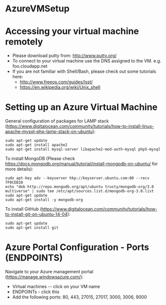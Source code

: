 # AzureVMSetup


Accessing your virtual machine remotely
=========
* Please download putty from: http://www.putty.org/ 
* To connect to your virtual machine use the DNS assigned to the VM. e.g. foo.cloudapp.net
* If you are not familiar with Shell/Bash, please check out some tutorials here:
  * http://www.freeos.com/guides/lsst/
  * https://en.wikipedia.org/wiki/Unix_shell
 

Setting up an Azure Virtual Machine
===========
General configuration of packages for LAMP stack (https://www.digitalocean.com/community/tutorials/how-to-install-linux-apache-mysql-php-lamp-stack-on-ubuntu):

```
sudo apt-get update
sudo apt-get install apache2
sudo apt-get install mysql-server libapache2-mod-auth-mysql php5-mysql
```

To install MongoDB (Please check https://docs.mongodb.org/manual/tutorial/install-mongodb-on-ubuntu/ for more details):
```
sudo apt-key adv --keyserver hkp://keyserver.ubuntu.com:80 --recv 7F0CEB10
echo "deb http://repo.mongodb.org/apt/ubuntu trusty/mongodb-org/3.0 multiverse" | sudo tee /etc/apt/sources.list.d/mongodb-org-3.0.list
sudo apt-get update
sudo apt-get install -y mongodb-org
```

To install GitHub (https://www.digitalocean.com/community/tutorials/how-to-install-git-on-ubuntu-14-04):
```
sudo apt-get update
sudo apt-get install git
```


Azure Portal Configuration - Ports (ENDPOINTS)
===========

Navigate to your Azure management portal (https://manage.windowsazure.com/):
* Virtual machines -- click on your VM name
* ENDPOINTs - click this
* Add the following ports: 80, 443, 27015, 27017, 3000, 3006, 9000
